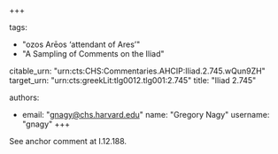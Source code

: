 +++

tags:
- "ozos Arēos ‘attendant of Ares’"
- "A Sampling of Comments on the Iliad"

citable_urn: "urn:cts:CHS:Commentaries.AHCIP:Iliad.2.745.wQun9ZH"
target_urn: "urn:cts:greekLit:tlg0012.tlg001:2.745"
title: "Iliad 2.745"

authors:
- email: "gnagy@chs.harvard.edu"
  name: "Gregory Nagy"
  username: "gnagy"
+++

<p>See anchor comment at I.12.188.</p>